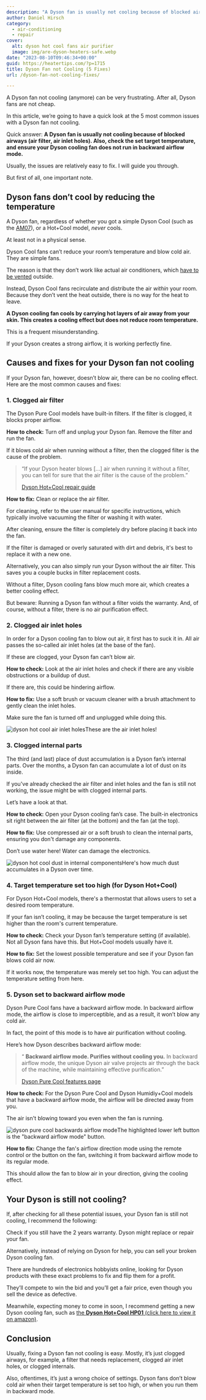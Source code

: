 ```yaml
---
description: "A Dyson fan is usually not cooling because of blocked airways (air filter, air inlet holes). Ensure it is not in backward airflow mode."
author: Daniel Hirsch
category:
  - air-conditioning
  - repair
cover:
  alt: dyson hot cool fans air purifier
  image: img/are-dyson-heaters-safe.webp
date: "2023-08-10T09:46:34+00:00"
guid: https://heatertips.com/?p=1715
title: Dyson Fan not Cooling (5 Fixes)
url: /dyson-fan-not-cooling-fixes/

---
```

A Dyson fan not cooling (anymore) can be very frustrating. After all, Dyson fans are not cheap.

In this article, we’re going to have a quick look at the 5 most common issues with a Dyson fan not cooling.

Quick answer: **A Dyson fan is usually not cooling because of blocked airways (air filter, air inlet holes). Also, check the set target temperature, and ensure your Dyson cooling fan does not run in backward airflow mode.**

Usually, the issues are relatively easy to fix. I will guide you through.

But first of all, one important note.

## Dyson fans don’t cool by reducing the temperature

A Dyson fan, regardless of whether you got a simple Dyson Cool (such as the [AM07](https://www.amazon.com/Dyson-Multiplier-Tower-Black-Nickel/dp/B00I8R4Z4Y?crid=3F9S77GXLKL5G&keywords=dyson+fan&qid=1691656971&sprefix=dyson+fafn%2Caps%2C149&sr=8-2&linkCode=ll1&tag=heatertips-20&linkId=8b44daa73223b0cfd0479828c7d6dc4a&language=en_US&ref_=as_li_ss_tl)), or a Hot+Cool model, _never_ cools.

At least not in a physical sense.

Dyson Cool fans can’t reduce your room’s temperature and blow cold air. They are simple fans.

The reason is that they don’t work like actual air conditioners, which [have to be vented](/do-portable-air-conditioners-need-to-be-vented/) outside.

Instead, Dyson Cool fans recirculate and distribute the air _within_ your room. Because they don’t vent the heat outside, there is no way for the heat to leave.

**A Dyson cooling fan cools by carrying hot layers of air away from your skin. This creates a cooling effect but does not reduce room temperature.**

This is a frequent misunderstanding.

If your Dyson creates a strong airflow, it is working perfectly fine.

## Causes and fixes for your Dyson fan not cooling

If your Dyson fan, however, doesn’t blow air, there can be no cooling effect. Here are the most common causes and fixes:

### 1\. Clogged air filter

The Dyson Pure Cool models have built-in filters. If the filter is clogged, it blocks proper airflow.

**How to check:** Turn off and unplug your Dyson fan. Remove the filter and run the fan.

If it blows cold air when running without a filter, then the clogged filter is the cause of the problem.

> “If your Dyson heater blows \[...\] air when running it without a filter, you can tell for sure that the air filter is the cause of the problem.”
>
> [Dyson Hot+Cool repair guide](/how-to-fix-a-dyson-heater-not-blowing-hot-air/)

**How to fix:** Clean or replace the air filter.

For cleaning, refer to the user manual for specific instructions, which typically involve vacuuming the filter or washing it with water.

After cleaning, ensure the filter is completely dry before placing it back into the fan.

If the filter is damaged or overly saturated with dirt and debris, it's best to replace it with a new one.

Alternatively, you can also simply run your Dyson without the air filter. This saves you a couple bucks in filter replacement costs.

Without a filter, Dyson cooling fans blow much more air, which creates a better cooling effect.

But beware: Running a Dyson fan without a filter voids the warranty. And, of course, without a filter, there is no air purification effect.

### 2\. Clogged air inlet holes

In order for a Dyson cooling fan to blow out air, it first has to suck it in. All air passes the so-called air inlet holes (at the base of the fan).

If these are clogged, your Dyson fan can’t blow air.

**How to check:** Look at the air inlet holes and check if there are any visible obstructions or a buildup of dust.

If there are, this could be hindering airflow.

**How to fix:** Use a soft brush or vacuum cleaner with a brush attachment to gently clean the inlet holes.

Make sure the fan is turned off and unplugged while doing this.

![dyson hot cool air inlet holes](/img/dyson-hot-cool-air-inlet-holes.webp)These are the air inlet holes!

### 3\. Clogged internal parts

The third (and last) place of dust accumulation is a Dyson fan’s internal parts. Over the months, a Dyson fan can accumulate a lot of dust on its inside.

If you've already checked the air filter and inlet holes and the fan is still not working, the issue might be with clogged internal parts.

Let’s have a look at that.

**How to check:** Open your Dyson cooling fan’s case. The built-in electronics sit right between the air filter (at the bottom) and the fan (at the top).

**How to fix:** Use compressed air or a soft brush to clean the internal parts, ensuring you don't damage any components.

Don’t use water here! Water can damage the electronics.

![dyson hot cool dust in internal components](/img/dyson-hot-cool-heater-dust-internal-components.webp)Here's how much dust accumulates in a Dyson over time.

### 4\. Target temperature set too high (for Dyson Hot+Cool)

For Dyson Hot+Cool models, there's a thermostat that allows users to set a desired room temperature.

If your fan isn’t cooling, it may be because the target temperature is set higher than the room's current temperature.

**How to check:** Check your Dyson fan’s temperature setting (if available). Not all Dyson fans have this. But Hot+Cool models usually have it.

**How to fix:** Set the lowest possible temperature and see if your Dyson fan blows cold air now.

If it works now, the temperature was merely set too high. You can adjust the temperature setting from here.

### 5\. Dyson set to backward airflow mode

Dyson Pure Cool fans have a backward airflow mode. In backward airflow mode, the airflow is close to imperceptible, and as a result, it won’t blow any cold air.

In fact, the point of this mode is to have air purification without cooling.

Here’s how Dyson describes backward airflow mode:

> “ **Backward airflow mode. Purifies without cooling you.** In backward airflow mode, the unique Dyson air valve projects air through the back of the machine, while maintaining effective purification.”
>
> [Dyson Pure Cool features page](https://www.dyson.com/air-treatment/air-purifiers/pure-cool/features)

**How to check:** For the Dyson Pure Cool and Dyson Humidiy+Cool models that have a backward airflow mode, the airflow will be directed away from you.

The air isn't blowing toward you even when the fan is running.

![dyson pure cool backwards airflow mode](/img/dyson-pure-cool-backwards-airflow-mode.webp)The highlighted lower left button is the "backward airflow mode" button.

**How to fix:** Change the fan's airflow direction mode using the remote control or the button on the fan, switching it from backward airflow mode to its regular mode.

This should allow the fan to blow air in your direction, giving the cooling effect.

## Your Dyson is still not cooling?

If, after checking for all these potential issues, your Dyson fan is still not cooling, I recommend the following:

Check if you still have the 2 years warranty. Dyson might replace or repair your fan.

Alternatively, instead of relying on Dyson for help, you can sell your broken Dyson cooling fan.

There are hundreds of electronics hobbyists online, looking for Dyson products with these exact problems to fix and flip them for a profit.

They’ll compete to win the bid and you’ll get a fair price, even though you sell the device as defective.

Meanwhile, expecting money to come in soon, I recommend getting a new Dyson cooling fan, such as [the **Dyson Hot+Cool HP01** (click here to view it on amazon)](https://www.amazon.com/Dyson-Purifier-Space-Heater-Silver/dp/B07KXBX32V?keywords=Dyson%2BPure%2BCool%2BLink%2BTP02%2BWi-Fi%2BEnabled%2BAir%2BPurifier%2C%2BWhite%2FSilver&qid=1691660112&sr=8-10&th=1&linkCode=ll1&tag=heatertips-20&linkId=74d0cb530edbce3da35ea3edef20cc5c&language=en_US&ref_=as_li_ss_tl).

## Conclusion

Usually, fixing a Dyson fan not cooling is easy. Mostly, it’s just clogged airways, for example, a filter that needs replacement, clogged air inlet holes, or clogged internals.

Also, oftentimes, it’s just a wrong choice of settings. Dyson fans don’t blow cold air when their target temperature is set too high, or when you run them in backward mode.
